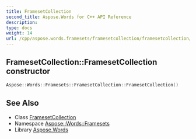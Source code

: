 ```yaml
---
title: FramesetCollection
second_title: Aspose.Words for C++ API Reference
description: 
type: docs
weight: 14
url: /cpp/aspose.words.framesets/framesetcollection/framesetcollection/
---
```

## FramesetCollection::FramesetCollection constructor




```cpp
Aspose::Words::Framesets::FramesetCollection::FramesetCollection()
```

## See Also

* Class [FramesetCollection](../)
* Namespace [Aspose::Words::Framesets](../../)
* Library [Aspose.Words](../../../)

